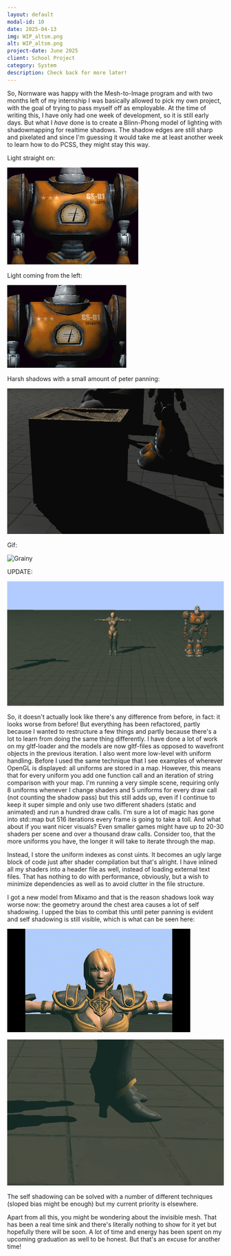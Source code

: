 ```yaml
---
layout: default
modal-id: 10
date: 2025-04-13
img: WIP_altsm.png
alt: WIP_altsm.png
project-date: June 2025
client: School Project
category: System
description: Check back for more later!
---
```

So, Nornware was happy with the Mesh-to-Image program and with two months left of my internship I was basically allowed to pick my own project, with the goal of trying to pass myself off as employable. At the time of writing this, I have only had one week of development, so it is still early days. But what I *have* done is to create a Blinn-Phong model of lighting with shadowmapping for realtime shadows. The shadow edges are still sharp and pixelated and since I'm guessing it would take me at least another week to learn how to do PCSS, they might stay this way.

Light straight on:

![Shiny breastplate](img/portfolio/WIP/WIP_light1.png "Is that a light on your chest or are you just happy to see me?")

Light coming from the left:

![Differently shiny breastplate](img/portfolio/WIP/WIP_light2.png "It'll never get a tan in this light.")

Harsh shadows with a small amount of peter panning:

![Differently shiny breastplate](img/portfolio/WIP/WIP_shadow.png "Fear of the pixelated dark.")

Gif:

![Grainy](img/portfolio/WIP/WIP_light.gif "Looks like the lamp is malfunctioning again.")

UPDATE:

![Similar to scene prior the update](img/portfolio/WIP/WIP_updated.png "You can't see it but maybe you can smell the difference?")

So, it doesn't actually look like there's any difference from before, in fact: it looks worse from before! But everything has been refactored, partly because I wanted to restructure a few things and partly because there's a lot to learn from doing the same thing differently. I have done a lot of work on my gltf-loader and the models are now gltf-files as opposed to wavefront objects in the previous iteration. I also went more low-level with uniform handling. Before I used the same technique that I see examples of wherever OpenGL is displayed: all uniforms are stored in a map. However, this means that for every uniform you add one function call and an iteration of string comparison with your map. I'm running a very simple scene, requiring only 8 uniforms whenever I change shaders and 5 uniforms for every draw call (not counting the shadow pass) but this still adds up, even if I continue to keep it super simple and only use two different shaders (static and animated) and run a hundred draw calls. I'm sure a lot of magic has gone into std::map but 516 iterations every frame *is* going to take a toll. And what about if you want nicer visuals? Even smaller games might have up to 20-30 shaders per scene and over a thousand draw calls. Consider too, that the more uniforms you have, the longer it will take to iterate through the map.

Instead, I store the uniform indexes as const uints. It becomes an ugly large block of code just after shader compilation but that's alright. I have inlined all my shaders into a header file as well, instead of loading external text files. That has nothing to do with performance, obviously, but a wish to minimize dependencies as well as to avoid clutter in the file structure.

I got a new model from Mixamo and that is the reason shadows look way worse now: the geometry around the chest area causes a lot of self shadowing. I upped the bias to combat this until peter panning is evident and self shadowing is still visible, which is what can be seen here:

![Grainy](img/portfolio/WIP/WIP_self_shadow.gif "Is that a shadow on your chest or are you just happy to see me?")

![Silly heels](img/portfolio/WIP/WIP_gltf_panning.png "Fighting in heels would have been so much harder if they actually made contact with the ground!")

The self shadowing can be solved with a number of different techniques (sloped bias might be enough) but my current priority is elsewhere.

Apart from all this, you might be wondering about the invisible mesh. That has been a real time sink and there's literally nothing to show for it yet but hopefully there will be soon. A lot of time and energy has been spent on my upcoming graduation as well to be honest. But that's an excuse for another time!

